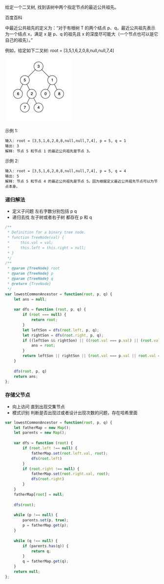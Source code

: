 给定一个二叉树, 找到该树中两个指定节点的最近公共祖先。

百度百科

中最近公共祖先的定义为：“对于有根树 T 的两个结点 p、q，最近公共祖先表示为一个结点 x，满足 x 是 p、q 的祖先且 x 的深度尽可能大（一个节点也可以是它自己的祖先）。”

例如，给定如下二叉树: root = [3,5,1,6,2,0,8,null,null,7,4]

![img.png](二叉树的最近公共祖先.png)

示例 1:

```
输入: root = [3,5,1,6,2,0,8,null,null,7,4], p = 5, q = 1
输出: 3
解释: 节点 5 和节点 1 的最近公共祖先是节点 3。
```

示例 2:

```
输入: root = [3,5,1,6,2,0,8,null,null,7,4], p = 5, q = 4
输出: 5
解释: 节点 5 和节点 4 的最近公共祖先是节点 5。因为根据定义最近公共祖先节点可以为节点本身。
```

### 递归解法

* 定义子问题 左右字数分别包括 p q
* 递归去找 左子树或者右子树 都存在 p 和 q

```js
/**
 * Definition for a binary tree node.
 * function TreeNode(val) {
 *     this.val = val;
 *     this.left = this.right = null;
 * }
 */
/**
 * @param {TreeNode} root
 * @param {TreeNode} p
 * @param {TreeNode} q
 * @return {TreeNode}
 */
var lowestCommonAncestor = function(root, p, q) {
    let ans = null;
    
    var dfs = function (root, p, q) {
        if (root === null) {
            return root;
        }
        let leftSon = dfs(root.left, p, q);
        let rightSon = dfs(root.right, p, q);
        if ((leftSon && rightSon) || ((root.val === p.val) || (root.val === q.val)) && (leftSon || rightSon)) {
            ans = root;
        }
        return leftSon || rightSon || (root.val === p.val || root.val === q.val);
    }

    dfs(root, p, q)
    return ans;
};
```


### 存储父节点

* 向上访问 直到出现交集节点
* 模式识别 判断是否出现过或者设计出现次数的问题，存在哈希里面


```js
var lowestCommonAncestor = function(root, p, q) {
    let fatherMap = new Map();
    let parents = new Map();
    
    var dfs = function (root) {
        if (root.left !== null) {
            fatherMap.set(root.left.val, root);
            dfs(root.left)
        }
        if (root.right !== null) {
            fatherMap.set(root.right.val, root);
            dfs(root.right)
        }
    }
    fatherMap[root] = null;
    
    dfs(root);
    
    while (p !== null) {
        parents.set(p, true);
        p = fatherMap.get(p);
    }

    while (q !== null) {
        if (parents.has(q)) {
            return q;
        }
        q = fatherMap.get(q);
    }
    return null;
};
```
